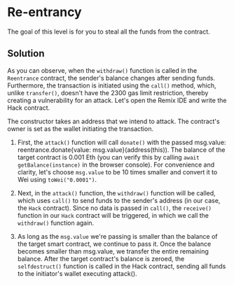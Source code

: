 # Re-entrancy

The goal of this level is for you to steal all the funds from the contract.

## Solution

As you can observe, when the `withdraw()` function is called in the `Reentrance` contract, the sender's balance changes after sending funds. Furthermore, the transaction is initiated using the `call()` method, which, unlike `transfer()`, doesn't have the 2300 gas limit restriction, thereby creating a vulnerability for an attack. Let's open the Remix IDE and write the Hack contract.

The constructor takes an address that we intend to attack. The contract's owner is set as the wallet initiating the transaction.

1. First, the `attack()` function will call `donate()` with the passed msg.value: reentrance.donate{value: msg.value}(address(this)). The balance of the target contract is 0.001 Eth (you can verify this by calling `await getBalance(instance)` in the browser console). For convenience and clarity, let's choose `msg.value` to be 10 times smaller and convert it to Wei using `toWei("0.0001")`.

2. Next, in the `attack()` function, the `withdraw()` function will be called, which uses `call()` to send funds to the sender's address (in our case, the `Hack` contract). Since no data is passed in `call()`, the `receive()` function in our `Hack` contract will be triggered, in which we call the `withdraw()` function again.

3. As long as the `msg.value` we're passing is smaller than the balance of the target smart contract, we continue to pass it. Once the balance becomes smaller than msg.value, we transfer the entire remaining balance. After the target contract's balance is zeroed, the `selfdestruct()` function is called in the Hack contract, sending all funds to the initiator's wallet executing attack().
